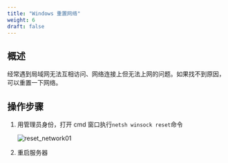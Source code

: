 ```yaml
---
title: "Windows 重置网络"
weight: 6
draft: false
---
```


## 概述

经常遇到局域网无法互相访问、网络连接上但无法上网的问题。如果找不到原因，可以重置一下网络。

## 操作步骤

1. 用管理员身份，打开 cmd 窗口执行`netsh winsock reset`命令

   ![reset_network01](../../../_images/reset_network01.jpg)

2. 重启服务器





